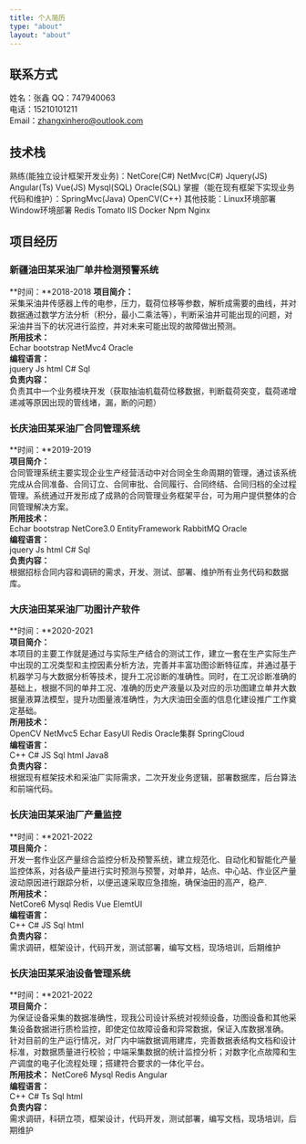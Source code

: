 ```yaml
---
title: 个人简历
type: "about"
layout: "about"
---
```

## 联系方式
姓名：张鑫
QQ：747940063  
电话：15210101211  
Email：zhangxinhero@outlook.com  
## 技术栈
熟练(能独立设计框架开发业务)：NetCore(C#) NetMvc(C#) Jquery(JS) Angular(Ts) Vue(JS) Mysql(SQL) Oracle(SQL) 
掌握（能在现有框架下实现业务代码和维护）：SpringMvc(Java) OpenCV(C++) 
其他技能：Linux环境部署 Window环境部署 Redis Tomato IIS Docker Npm Nginx
## 项目经历
### 新疆油田某采油厂单井检测预警系统

**时间：**2018-2018
**项目简介：**    
    采集采油井传感器上传的电参，压力，载荷位移等参数，解析成需要的曲线，并对数据通过数学方法分析（积分，最小二乘法等），判断采油井可能出现的问题，对采油井当下的状况进行监控，并对未来可能出现的故障做出预测。  
**所用技术：**    
    Echar bootstrap NetMvc4 Oracle  
**编程语言：**    
    jquery Js html C# Sql  
**负责内容：**    
    负责其中一个业务模块开发（获取抽油机载荷位移数据，判断载荷突变，载荷递增递减等原因出现的管线堵，漏，断的问题）  
### 长庆油田某采油厂合同管理系统
**时间：**2019-2019  
**项目简介：**    
    合同管理系统主要实现企业生产经营活动中对合同全生命周期的管理，通过该系统完成从合同准备、合同订立、合同审批、合同履行、合同终结、合同归档的全过程管理。系统通过开发形成了成熟的合同管理业务框架平台，可为用户提供整体的合同管理解决方案。  
**所用技术：**    
    Echar bootstrap NetCore3.0 EntityFramework RabbitMQ Oracle  
**编程语言：**     
    jquery Js html C# Sql  
**负责内容：**    
    根据招标合同内容和调研的需求，开发、测试、部署、维护所有业务代码和数据库。  

### 大庆油田某采油厂功图计产软件
**时间：**2020-2021  
**项目简介：**  
    本项目的主要工作就是通过与实际生产结合的测试工作，建立一套在生产实际生产中出现的工况类型和主控因素分析方法，完善并丰富功图诊断特征库，并通过基于机器学习与大数据分析等技术，提升工况诊断的准确性。同时，在工况诊断准确的基础上，根据不同的单井工况、准确的历史产液量以及对应的示功图建立单井大数据量液算法模型，提升功图量液准确性，为大庆油田全面的信息化建设推广工作奠定基础。  
**所用技术：**    
    OpenCV NetMvc5 Echar EasyUI Redis Oracle集群 SpringCloud  
**编程语言：**    
    C++ C# JS Sql html Java8  
**负责内容：**    
    根据现有框架技术和采油厂实际需求，二次开发业务逻辑，部署数据库，后台算法和前端代码。  
### 长庆油田某采油厂产量监控
**时间：**2021-2022  
**项目简介：**    
    开发一套作业区产量综合监控分析及预警系统，建立规范化、自动化和智能化产量监控体系，对各级产量进行实时预测与预警，对单井，站点、中心站、作业区产量波动原因进行跟踪分析，以便迅速采取应急措施，确保油田的高产，稳产.  
**所用技术：**    
    NetCore6 Mysql Redis  Vue ElemtUI  
**编程语言：**    
    C++ C# JS Sql html  
**负责内容：**    
    需求调研，框架设计，代码开发，测试部署，编写文档，现场培训，后期维护  
### 长庆油田某采油设备管理系统
**时间：**2021-2022  
**项目简介：**    
    为保证设备采集的数据准确性，现我公司设计系统对视频设备，功图设备和其他采集设备数据进行质检监控，即使定位故障设备和异常数据，保证入库数据准确。
    针对目前的生产运行情况，对厂内中端数据调用建库，完善数据表结构文档和设计标准，对数据质量进行校验；中端采集数据的统计监控分析；对数字化点故障和生产调度的电子化流程处理；搭建符合要求的一体化平台。  
**所用技术：**
    NetCore6 Mysql Redis  Angular  
**编程语言：**    
    C++ C# Ts Sql html  
**负责内容：**    
    需求调研，科研立项，框架设计，代码开发，测试部署，编写文档，现场培训，后期维护